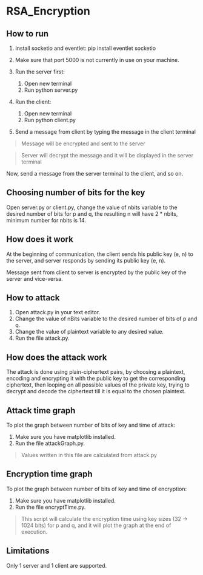 # RSA_Encryption

## How to run

1. Install socketio and eventlet:
pip install eventlet socketio

1. Make sure that port 5000 is not currently in use on your machine.

1. Run the server first:
    1. Open new terminal
    1. Run python server.py

1. Run the client:
    1. Open new terminal
    1. Run python client.py

1. Send a message from client by typing the message in the client terminal

> Message will be encrypted and sent to the server

> Server will decrypt the message and it will be displayed in the server terminal

Now, send a message from the server terminal to the client, and so on.

## Choosing number of bits for the key

Open server.py or client.py, change the value of nbits variable to the desired number of bits for p and q, the resulting n will have 2 * nbits, minimum number for nbits is 14.

## How does it work

At the beginning of communication, the client sends his public key (e, n) to the server, and server responds by sending its public key (e, n).

Message sent from client to server is encrypted by the public key of the server and vice-versa.

## How to attack

1. Open attack.py in your text editor.
1. Change the value of nBits variable to the desired number of bits of p and q.
1. Change the value of plaintext variable to any desired value.
1. Run the file attack.py.

## How does the attack work

The attack is done using plain-ciphertext pairs, by choosing a plaintext, encoding and encrypting it with the public key to get the corresponding ciphertext, then looping on all possible values of the private key, trying to decrypt and decode the ciphertext till it is equal to the chosen plaintext.

## Attack time graph

To plot the graph between number of bits of key and time of attack:

1. Make sure you have matplotlib installed.
1. Run the file attackGraph.py.

> Values written in this file are calculated from attack.py

## Encryption time graph

To plot the graph between number of bits of key and time of encryption:

1. Make sure you have matplotlib installed.
1. Run the file encryptTime.py.

> This script will calculate the encryption time using key sizes (32 -> 1024 bits) for p and q, and it will plot the graph at the end of execution.

## Limitations

Only 1 server and 1 client are supported.
